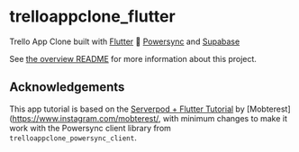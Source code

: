 # trelloappclone_flutter

Trello App Clone built with [Flutter](https://flutter.dev/) :star2: [Powersync](https://powersync.co/) and [Supabase](https://supabase.io/)

See [the overview README](../README.md) for more information about this project.

## Acknowledgements

This app tutorial is based on the [Serverpod + Flutter Tutorial](https://github.com/Mobterest/serverpod_flutter_tutorial) by [Mobterest](https://www.instagram.com/mobterest/, with minimum changes to make it work with the Powersync client library from `trelloappclone_powersync_client`.
